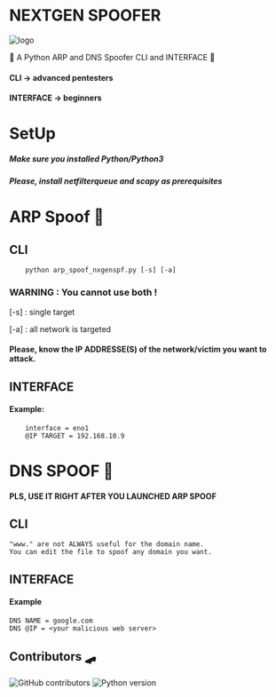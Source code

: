 # NEXTGEN SPOOFER
![logo](https://user-images.githubusercontent.com/61053314/132832369-540ded53-8aff-4ea7-bcd6-70dbe7109c1a.png)

🥑 A Python ARP and DNS Spoofer CLI and INTERFACE 🥓
#### CLI -> advanced pentesters
#### INTERFACE -> beginners

# SetUp
##### Make sure you installed Python/Python3
##### Please, install netfilterqueue and scapy as prerequisites

# ARP Spoof 💈
## CLI
		python arp_spoof_nxgenspf.py [-s] [-a]
    
### WARNING : You cannot use both !
[-s] : single target

[-a] : all network is targeted

#### Please, know the IP ADDRESSE(S) of the network/victim you want to attack.


## INTERFACE
#### Example:
		interface = eno1
		@IP TARGET = 192.168.10.9
		
		
# DNS SPOOF 🍔
#### PLS, USE IT RIGHT AFTER YOU LAUNCHED ARP SPOOF
## CLI
	"www." are not ALWAYS useful for the domain name.
	You can edit the file to spoof any domain you want.
## INTERFACE
#### Example
	DNS NAME = google.com
	DNS @IP = <your malicious web server> 
## Contributors 🛹
![GitHub contributors](https://img.shields.io/github/contributors/saladandonionrings/nextgen_spoofer?style=flat-square)
![Python version](https://img.shields.io/pypi/pyversions/virtualenv?style=flat-square)
